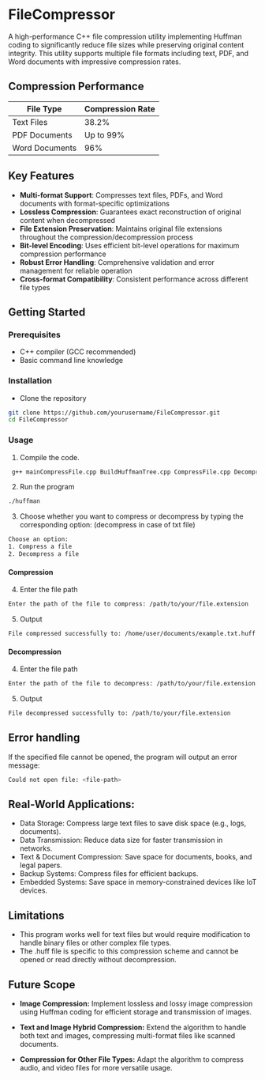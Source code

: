 # FileCompressor

A high-performance C++ file compression utility implementing Huffman coding to significantly reduce file sizes while preserving original content integrity. This utility supports multiple file formats including text, PDF, and Word documents with impressive compression rates.

## Compression Performance

| File Type        | Compression Rate |
|------------------|------------------|
| Text Files       | 38.2%            |
| PDF Documents    | Up to 99%        |
| Word Documents   | 96%              |

## Key Features

- **Multi-format Support**: Compresses text files, PDFs, and Word documents with format-specific optimizations
- **Lossless Compression**: Guarantees exact reconstruction of original content when decompressed
- **File Extension Preservation**: Maintains original file extensions throughout the compression/decompression process
- **Bit-level Encoding**: Uses efficient bit-level operations for maximum compression performance
- **Robust Error Handling**: Comprehensive validation and error management for reliable operation
- **Cross-format Compatibility**: Consistent performance across different file types

## Getting Started

### Prerequisites

- C++ compiler (GCC recommended)
- Basic command line knowledge

### Installation

- Clone the repository
```bash
git clone https://github.com/yourusername/FileCompressor.git
cd FileCompressor
```

### Usage

1. Compile the code.
```bash
 g++ mainCompressFile.cpp BuildHuffmanTree.cpp CompressFile.cpp DecompressFile.cpp GenerateCode.cpp -o huffman
```

2. Run the program
```bash
./huffman
```

3. Choose whether you want to compress or decompress by typing the corresponding option: (decompress in case of txt file)
 ```bash
Choose an option:
1. Compress a file
2. Decompress a file
```

#### Compression
4. Enter the file path
```bash
Enter the path of the file to compress: /path/to/your/file.extension
```

5. Output
```bash
File compressed successfully to: /home/user/documents/example.txt.huff
```

#### Decompression
4. Enter the file path
```bash
Enter the path of the file to decompress: /path/to/your/file.extension.huff
```

5. Output
```bash
File decompressed successfully to: /path/to/your/file.extension
```


## Error handling

If the specified file cannot be opened, the program will output an error message:
```bash
Could not open file: <file-path>
```


## Real-World Applications:

- Data Storage: Compress large text files to save disk space (e.g., logs, documents).
- Data Transmission: Reduce data size for faster transmission in networks.
- Text & Document Compression: Save space for documents, books, and legal papers.
- Backup Systems: Compress files for efficient backups.
- Embedded Systems: Save space in memory-constrained devices like IoT devices.
## Limitations

- This program works well for text files but would require modification to handle binary files or other complex file types.
- The .huff file is specific to this compression scheme and cannot be opened or read directly without decompression.
## Future Scope


- **Image Compression:**
Implement lossless and lossy image compression using Huffman coding for efficient storage and transmission of images.
- **Text and Image Hybrid Compression:**
Extend the algorithm to handle both text and images, compressing multi-format files like scanned documents.

- **Compression for Other File Types:**
Adapt the algorithm to compress audio, and video files for more versatile usage.
